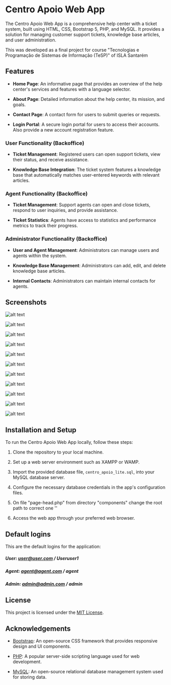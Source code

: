 # Centro Apoio Web App

The Centro Apoio Web App is a comprehensive help center with a ticket system, built using HTML, CSS, Bootstrap 5, PHP, and MySQL. It provides a solution for managing customer support tickets, knowledge base articles, and user administration.

This was developed as a final project for course "Tecnologias e Programação de Sistemas de Informação (TeSP)" of ISLA Santarém 

## Features

- **Home Page**: An informative page that provides an overview of the help center's services and features with a language selector.

- **About Page**: Detailed information about the help center, its mission, and goals.

- **Contact Page**: A contact form for users to submit queries or requests.

- **Login Portal**: A secure login portal for users to access their accounts. Also provide a new account registration feature.

### User Functionality (Backoffice)

- **Ticket Management**: Registered users can open support tickets, view their status, and receive assistance.

- **Knowledge Base Integration**: The ticket system features a knowledge base that automatically matches user-entered keywords with relevant articles.

### Agent Functionality (Backoffice)

- **Ticket Management**: Support agents can open and close tickets, respond to user inquiries, and provide assistance.

- **Ticket Statistics**: Agents have access to statistics and performance metrics to track their progress.

### Administrator Functionality (Backoffice)

- **User and Agent Management**: Administrators can manage users and agents within the system.

- **Knowledge Base Management**: Administrators can add, edit, and delete knowledge base articles.

- **Internal Contacts**: Administrators can maintain internal contacts for agents.

## Screenshots

![alt text](https://github.com/joaocba/centro_apoio_help_center/blob/main/screenshots/main_page_header.png?raw=true)

![alt text](https://github.com/joaocba/centro_apoio_help_center/blob/main/screenshots/main_page_contact.png?raw=true)

![alt text](https://github.com/joaocba/centro_apoio_help_center/blob/main/screenshots/backoffice_login.png?raw=true)

![alt text](https://github.com/joaocba/centro_apoio_help_center/blob/main/screenshots/backoffice_user_panel_dashboard.png?raw=true)

![alt text](https://github.com/joaocba/centro_apoio_help_center/blob/main/screenshots/backoffice_user_panel_new_ticket.png?raw=true)

![alt text](https://github.com/joaocba/centro_apoio_help_center/blob/main/screenshots/backoffice_user_panel_knowledge_base.png?raw=true)

![alt text](https://github.com/joaocba/centro_apoio_help_center/blob/main/screenshots/backoffice_agent_panel_dashboard.png?raw=true)

![alt text](https://github.com/joaocba/centro_apoio_help_center/blob/main/screenshots/backoffice_agent_panel_stats.png?raw=true)

![alt text](https://github.com/joaocba/centro_apoio_help_center/blob/main/screenshots/backoffice_admin_panel_dashboard.png?raw=true)

![alt text](https://github.com/joaocba/centro_apoio_help_center/blob/main/screenshots/backoffice_admin_panel_manage_knowledge_base.png?raw=true)

![alt text](https://github.com/joaocba/centro_apoio_help_center/blob/main/screenshots/backoffice_admin_panel_manage_users.png?raw=true)

## Installation and Setup

To run the Centro Apoio Web App locally, follow these steps:

1. Clone the repository to your local machine.

2. Set up a web server environment such as XAMPP or WAMP.

3. Import the provided database file, `centro_apoio_lite.sql`, into your MySQL database server.

4. Configure the necessary database credentials in the app's configuration files.

5. On file "page-head.php" from directory "components" change the root path to correct one '<base href="http://localhost/centro_apoio/centro_apoio/root/" />'

6. Access the web app through your preferred web browser.


## Default logins

This are the default logins for the application:

##### User: user@user.com / Useruser1
##### Agent: agent@agent.com / agent
##### Admin: admin@admin.com / admin

## License

This project is licensed under the [MIT License](LICENSE).


## Acknowledgements

- [Bootstrap](https://getbootstrap.com): An open-source CSS framework that provides responsive design and UI components.

- [PHP](https://www.php.net): A popular server-side scripting language used for web development.

- [MySQL](https://www.mysql.com): An open-source relational database management system used for storing data.
